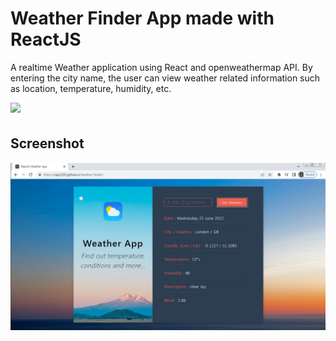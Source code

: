# Weather Finder App made with ReactJS
A realtime Weather application using React and openweathermap API. By entering the city name, the user can view weather related information such as location, temperature, humidity, etc.
> 
<a href="https://raja1205.github.io/weather-finder/" target="_blank"><img src="https://img.shields.io/badge/Live%20Demo-007FFF?style=for-the-badge&logo=&logoColor=white" style="margin-bottom: 5px;" /></a>

## Screenshot
<img src="https://github.com/raja1205/assets/blob/main/weather-finder5.jpg" style="margin-bottom: 5px;" />
